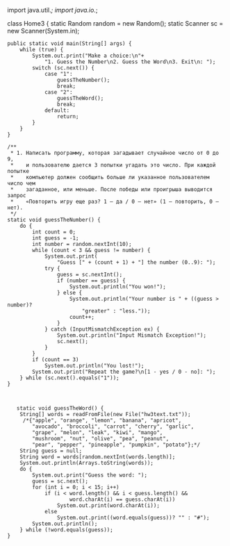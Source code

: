 import java.util.*;
import java.io.*;

class Home3 {
    static Random random = new Random();
    static Scanner sc = new Scanner(System.in);

    public static void main(String[] args) {
        while (true) {
            System.out.print("Make a choice:\n"+
                "1. Guess the Number\n2. Guess the Word\n3. Exit\n: ");
            switch (sc.next()) {
                case "1":
                    guessTheNumber();
                    break;
                case "2":
                    guessTheWord();
                    break;
                default:
                    return;
            }
        }
    }

    /**
     * 1. Написать программу, которая загадывает случайное число от 0 до 9,
     *    и пользователю дается 3 попытки угадать это число. При каждой попытке
     *    компьютер должен сообщить больше ли указанное пользователем число чем
     *    загаданное, или меньше. После победы или проигрыша выводится запрос
     *    «Повторить игру еще раз? 1 – да / 0 – нет» (1 – повторить, 0 – нет).
     */
    static void guessTheNumber() {
        do {
            int count = 0;
            int guess = -1;
            int number = random.nextInt(10);
            while (count < 3 && guess != number) {
                System.out.print(
                    "Guess [" + (count + 1) + "] the number (0..9): ");
                try {
                    guess = sc.nextInt();
                    if (number == guess) {
                        System.out.println("You won!");
                    } else {
                        System.out.println("Your number is " + ((guess > number)?
                            "greater" : "less."));
                        count++;
                    }
                } catch (InputMismatchException ex) {
                    System.out.println("Input Mismatch Exception!");
                    sc.next();
                }
            }
            if (count == 3)
                System.out.println("You lost!");
            System.out.print("Repeat the game?\n[1 - yes / 0 - no]: ");
        } while (sc.next().equals("1"));
    }
    
    
    
       static void guessTheWord() {
        String[] words = readFromFile(new File("hw3text.txt"));
         /*{"apple", "orange", "lemon", "banana", "apricot",
            "avocado", "broccoli", "carrot", "cherry", "garlic",
            "grape", "melon", "leak", "kiwi", "mango",
            "mushroom", "nut", "olive", "pea", "peanut",
            "pear", "pepper", "pineapple", "pumpkin", "potato"};*/
        String guess = null;
        String word = words[random.nextInt(words.length)];
        System.out.println(Arrays.toString(words));
        do {
            System.out.print("Guess the word: ");
            guess = sc.next();
            for (int i = 0; i < 15; i++)
                if (i < word.length() && i < guess.length() &&
                        word.charAt(i) == guess.charAt(i))
                    System.out.print(word.charAt(i));
                else
                    System.out.print((word.equals(guess))? "" : "#");
            System.out.println();
        } while (!word.equals(guess));
    }
